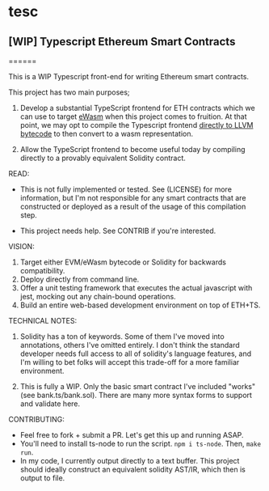 # tesc
## [WIP] Typescript Ethereum Smart Contracts
======

This is a WIP Typescript front-end for writing Ethereum smart contracts.

This project has two main purposes;

1. Develop a substantial TypeScript frontend for ETH contracts which we can use
to target [eWasm](https://github.com/ewasm/design) when this project comes to fruition.
At that point, we may opt to compile the Typescript frontend [directly to LLVM bytecode](https://github.com/nervosnetwork/minits)
to then convert to a wasm representation.

2. Allow the TypeScript frontend to become useful today by compiling directly
to a provably equivalent Solidity contract.

READ:

- This is not fully implemented or tested. See (LICENSE) for more information, but I'm
not responsible for any smart contracts that are constructed or deployed as a result of the usage
of this compilation step.

- This project needs help. See CONTRIB if you're interested.

VISION:

1. Target either EVM/eWasm bytecode or Solidity for backwards compatibility.
2. Deploy directly from command line.
3. Offer a unit testing framework that executes the actual javascript with jest, mocking out
any chain-bound operations.
4. Build an entire web-based development environment on top of ETH+TS.

TECHNICAL NOTES:

1. Solidity has a ton of keywords. Some of them I've moved into annotations, others I've
omitted entirely. I don't think the standard developer needs full access to all of solidity's language
features, and I'm willing to bet folks will accept this trade-off for a more familiar environment.

2. This is fully a WIP. Only the basic smart contract I've included "works" (see bank.ts/bank.sol).
There are many more syntax forms to support and validate here.

CONTRIBUTING:

- Feel free to fork + submit a PR. Let's get this up and running ASAP.
- You'll need to install ts-node to run the script. `npm i ts-node`. Then, `make run`.
- In my code, I currently output directly to a text buffer. This project should ideally
construct an equivalent solidity AST/IR, which then is output to file.
